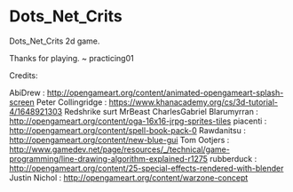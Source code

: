Dots_Net_Crits
======

Dots_Net_Crits 2d game.

Thanks for playing. ~ practicing01

Credits:

AbiDrew : http://opengameart.org/content/animated-opengameart-splash-screen
Peter Collingridge : https://www.khanacademy.org/cs/3d-tutorial-4/1648921303
Redshrike
surt
MrBeast
CharlesGabriel
Blarumyrran
: http://opengameart.org/content/oga-16x16-jrpg-sprites-tiles
piacenti : http://opengameart.org/content/spell-book-pack-0
Rawdanitsu : http://opengameart.org/content/new-blue-gui
Tom Ootjers : http://www.gamedev.net/page/resources/_/technical/game-programming/line-drawing-algorithm-explained-r1275
rubberduck : http://opengameart.org/content/25-special-effects-rendered-with-blender
Justin Nichol : http://opengameart.org/content/warzone-concept

